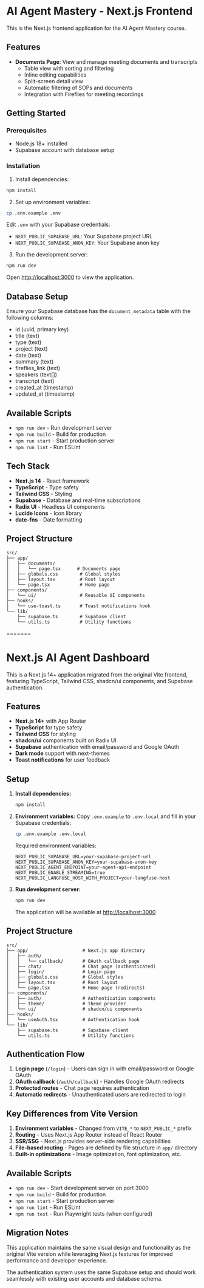 
# AI Agent Mastery - Next.js Frontend

This is the Next.js frontend application for the AI Agent Mastery course.

## Features

- **Documents Page**: View and manage meeting documents and transcripts
  - Table view with sorting and filtering
  - Inline editing capabilities
  - Split-screen detail view
  - Automatic filtering of SOPs and documents
  - Integration with Fireflies for meeting recordings

## Getting Started

### Prerequisites

- Node.js 18+ installed
- Supabase account with database setup

### Installation

1. Install dependencies:
```bash
npm install
```

2. Set up environment variables:
```bash
cp .env.example .env
```

Edit `.env` with your Supabase credentials:
- `NEXT_PUBLIC_SUPABASE_URL`: Your Supabase project URL
- `NEXT_PUBLIC_SUPABASE_ANON_KEY`: Your Supabase anon key

3. Run the development server:
```bash
npm run dev
```

Open [http://localhost:3000](http://localhost:3000) to view the application.

## Database Setup

Ensure your Supabase database has the `document_metadata` table with the following columns:
- id (uuid, primary key)
- title (text)
- type (text)
- project (text)
- date (text)
- summary (text)
- fireflies_link (text)
- speakers (text[])
- transcript (text)
- created_at (timestamp)
- updated_at (timestamp)

## Available Scripts

- `npm run dev` - Run development server
- `npm run build` - Build for production
- `npm run start` - Start production server
- `npm run lint` - Run ESLint

## Tech Stack

- **Next.js 14** - React framework
- **TypeScript** - Type safety
- **Tailwind CSS** - Styling
- **Supabase** - Database and real-time subscriptions
- **Radix UI** - Headless UI components
- **Lucide Icons** - Icon library
- **date-fns** - Date formatting

## Project Structure

```
src/
├── app/
│   ├── documents/
│   │   └── page.tsx      # Documents page
│   ├── globals.css        # Global styles
│   ├── layout.tsx         # Root layout
│   └── page.tsx           # Home page
├── components/
│   └── ui/                # Reusable UI components
├── hooks/
│   └── use-toast.ts       # Toast notifications hook
└── lib/
    ├── supabase.ts        # Supabase client
    └── utils.ts           # Utility functions
```
=======
# Next.js AI Agent Dashboard

This is a Next.js 14+ application migrated from the original Vite frontend, featuring TypeScript, Tailwind CSS, shadcn/ui components, and Supabase authentication.

## Features

- **Next.js 14+** with App Router
- **TypeScript** for type safety
- **Tailwind CSS** for styling
- **shadcn/ui** components built on Radix UI
- **Supabase** authentication with email/password and Google OAuth
- **Dark mode** support with next-themes
- **Toast notifications** for user feedback

## Setup

1. **Install dependencies:**
   ```bash
   npm install
   ```

2. **Environment variables:**
   Copy `.env.example` to `.env.local` and fill in your Supabase credentials:
   ```bash
   cp .env.example .env.local
   ```

   Required environment variables:
   ```
   NEXT_PUBLIC_SUPABASE_URL=your-supabase-project-url
   NEXT_PUBLIC_SUPABASE_ANON_KEY=your-supabase-anon-key
   NEXT_PUBLIC_AGENT_ENDPOINT=your-agent-api-endpoint
   NEXT_PUBLIC_ENABLE_STREAMING=true
   NEXT_PUBLIC_LANGFUSE_HOST_WITH_PROJECT=your-langfuse-host
   ```

3. **Run development server:**
   ```bash
   npm run dev
   ```

   The application will be available at [http://localhost:3000](http://localhost:3000)

## Project Structure

```
src/
├── app/                    # Next.js app directory
│   ├── auth/
│   │   └── callback/       # OAuth callback page
│   ├── chat/               # Chat page (authenticated)
│   ├── login/              # Login page
│   ├── globals.css         # Global styles
│   ├── layout.tsx          # Root layout
│   └── page.tsx            # Home page (redirects)
├── components/
│   ├── auth/               # Authentication components
│   ├── theme/              # Theme provider
│   └── ui/                 # shadcn/ui components
├── hooks/
│   └── useAuth.tsx         # Authentication hook
└── lib/
    ├── supabase.ts         # Supabase client
    └── utils.ts            # Utility functions
```

## Authentication Flow

1. **Login page** (`/login`) - Users can sign in with email/password or Google OAuth
2. **OAuth callback** (`/auth/callback`) - Handles Google OAuth redirects
3. **Protected routes** - Chat page requires authentication
4. **Automatic redirects** - Unauthenticated users are redirected to login

## Key Differences from Vite Version

1. **Environment variables** - Changed from `VITE_*` to `NEXT_PUBLIC_*` prefix
2. **Routing** - Uses Next.js App Router instead of React Router
3. **SSR/SSG** - Next.js provides server-side rendering capabilities
4. **File-based routing** - Pages are defined by file structure in `app/` directory
5. **Built-in optimizations** - Image optimization, font optimization, etc.

## Available Scripts

- `npm run dev` - Start development server on port 3000
- `npm run build` - Build for production
- `npm run start` - Start production server
- `npm run lint` - Run ESLint
- `npm run test` - Run Playwright tests (when configured)

## Migration Notes

This application maintains the same visual design and functionality as the original Vite version while leveraging Next.js features for improved performance and developer experience.

The authentication system uses the same Supabase setup and should work seamlessly with existing user accounts and database schema.
